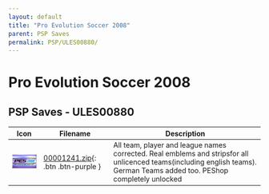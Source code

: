 ```yaml
---
layout: default
title: "Pro Evolution Soccer 2008"
parent: PSP Saves
permalink: PSP/ULES00880/
---
```

# Pro Evolution Soccer 2008

## PSP Saves - ULES00880

| Icon | Filename | Description |
|------|----------|-------------|
| ![Pro Evolution Soccer 2008](ICON0.PNG) | [00001241.zip](00001241.zip){: .btn .btn-purple } | All team, player and league names corrected. Real emblems and stripsfor all unlicenced teams(including english teams). German Teams added too. PEShop completely unlocked |
